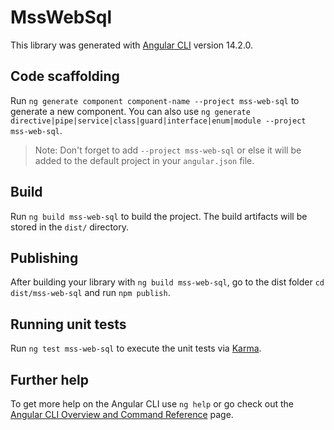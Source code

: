# MssWebSql

This library was generated with [Angular CLI](https://github.com/angular/angular-cli) version 14.2.0.

## Code scaffolding

Run `ng generate component component-name --project mss-web-sql` to generate a new component. You can also use `ng generate directive|pipe|service|class|guard|interface|enum|module --project mss-web-sql`.
> Note: Don't forget to add `--project mss-web-sql` or else it will be added to the default project in your `angular.json` file. 

## Build

Run `ng build mss-web-sql` to build the project. The build artifacts will be stored in the `dist/` directory.

## Publishing

After building your library with `ng build mss-web-sql`, go to the dist folder `cd dist/mss-web-sql` and run `npm publish`.

## Running unit tests

Run `ng test mss-web-sql` to execute the unit tests via [Karma](https://karma-runner.github.io).

## Further help

To get more help on the Angular CLI use `ng help` or go check out the [Angular CLI Overview and Command Reference](https://angular.io/cli) page.
